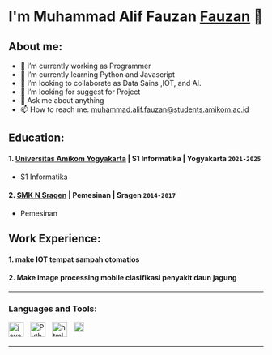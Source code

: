 # I'm Muhammad Alif Fauzan  [Fauzan]([https://www.youtube.com/@muhammadfauzan4462]) 👋
## About me:
- 🔭 I’m currently working as Programmer
- 🌱 I’m currently learning Python and Javascript
- 👯 I’m looking to collaborate as Data Sains ,IOT, and AI.
- 🤔 I’m looking for suggest for Project
- 💬 Ask me about anything
- 📫 How to reach me: muhammad.alif.fauzan@students.amikom.ac.id

## Education:

#### 1. [Universitas Amikom Yogyakarta](https://home.amikom.ac.id/) | S1 Informatika | Yogyakarta `2021-2025`
   - S1 Informatika
 #### 2. [SMK N Sragen](https://www.smkn2sragen.sch.id/smk/html/index.php) | Pemesinan | Sragen `2014-2017`
   - Pemesinan

## Work Experience:
#### 1. make IOT tempat sampah otomatios
#### 2. Make image processing mobile clasifikasi penyakit daun jagung
  
---

### Languages and Tools:

[<img align="left" alt="javascrip" width="30px" src="https://www.javascripttutorial.net/wp-content/uploads/2021/04/JavaScript-Tutorial.svg" style="padding-right:10px;" />][webdev]
[<img align="left" alt="Python" width="30px" src="https://upload.wikimedia.org/wikipedia/commons/thumb/c/c3/Python-logo-notext.svg/110px-Python-logo-notext.svg.png?20100317150552" style="padding-right:10px;" />][webdev]
[<img align="left" alt="html5" width="30px" src="https://upload.wikimedia.org/wikipedia/commons/thumb/6/61/HTML5_logo_and_wordmark.svg/130px-HTML5_logo_and_wordmark.svg.png" style="padding-right:10px;" />][webdev]
[<img align="left" alt="css" width="20px" src="https://upload.wikimedia.org/wikipedia/commons/thumb/d/d5/CSS3_logo_and_wordmark.svg/100px-CSS3_logo_and_wordmark.svg.png" style="padding-right:10px;" />][webdev]

<br />
<br />

---




[webdev]: https://github.com/vincentwidyan/vincentwidyan

